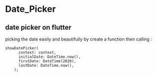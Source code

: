 # Date_Picker
## date picker on flutter
picking the date easily and beautifully by  create a function then calling : 
```
showDatePicker(
      context: context,
      initialDate: DateTime.now(),
      firstDate: DateTime(2020),
      lastDate: DateTime.now(),
    );
```
